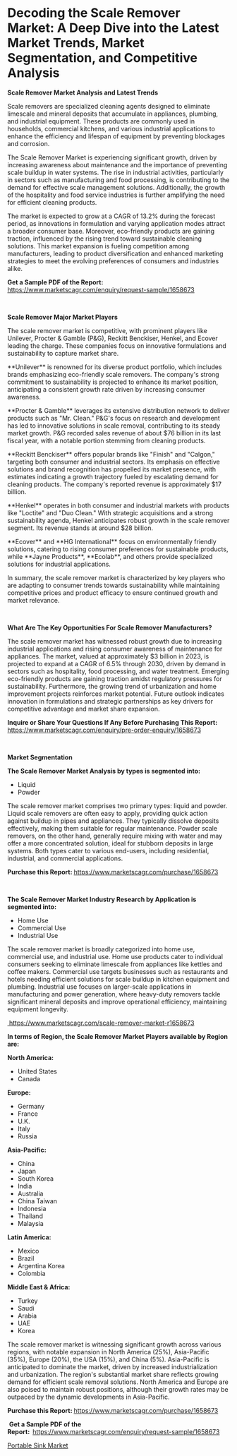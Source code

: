 <p><h1>Decoding the Scale Remover Market: A Deep Dive into the Latest Market Trends, Market Segmentation, and Competitive Analysis</h1></p><p><strong>Scale Remover Market Analysis and Latest Trends</strong></p>
<p><p>Scale removers are specialized cleaning agents designed to eliminate limescale and mineral deposits that accumulate in appliances, plumbing, and industrial equipment. These products are commonly used in households, commercial kitchens, and various industrial applications to enhance the efficiency and lifespan of equipment by preventing blockages and corrosion.</p><p>The Scale Remover Market is experiencing significant growth, driven by increasing awareness about maintenance and the importance of preventing scale buildup in water systems. The rise in industrial activities, particularly in sectors such as manufacturing and food processing, is contributing to the demand for effective scale management solutions. Additionally, the growth of the hospitality and food service industries is further amplifying the need for efficient cleaning products.</p><p>The market is expected to grow at a CAGR of 13.2% during the forecast period, as innovations in formulation and varying application modes attract a broader consumer base. Moreover, eco-friendly products are gaining traction, influenced by the rising trend toward sustainable cleaning solutions. This market expansion is fueling competition among manufacturers, leading to product diversification and enhanced marketing strategies to meet the evolving preferences of consumers and industries alike.</p></p>
<p><strong>Get a Sample PDF of the Report:&nbsp;</strong> <a href="https://www.marketscagr.com/enquiry/request-sample/1658673?utm_campaign=3137&utm_medium=2&utm_source=Github&utm_content=ia&utm_term=04042025&utm_id=scale-remover">https://www.marketscagr.com/enquiry/request-sample/1658673</a></p>
<p>&nbsp;</p>
<p><strong>Scale Remover Major Market Players</strong></p>
<p><p>The scale remover market is competitive, with prominent players like Unilever, Procter & Gamble (P&G), Reckitt Benckiser, Henkel, and Ecover leading the charge. These companies focus on innovative formulations and sustainability to capture market share.</p><p>**Unilever** is renowned for its diverse product portfolio, which includes brands emphasizing eco-friendly scale removers. The company's strong commitment to sustainability is projected to enhance its market position, anticipating a consistent growth rate driven by increasing consumer awareness.</p><p>**Procter & Gamble** leverages its extensive distribution network to deliver products such as "Mr. Clean." P&G's focus on research and development has led to innovative solutions in scale removal, contributing to its steady market growth. P&G recorded sales revenue of about $76 billion in its last fiscal year, with a notable portion stemming from cleaning products.</p><p>**Reckitt Benckiser** offers popular brands like "Finish" and "Calgon," targeting both consumer and industrial sectors. Its emphasis on effective solutions and brand recognition has propelled its market presence, with estimates indicating a growth trajectory fueled by escalating demand for cleaning products. The company's reported revenue is approximately $17 billion.</p><p>**Henkel** operates in both consumer and industrial markets with products like "Loctite" and "Duo Clean." With strategic acquisitions and a strong sustainability agenda, Henkel anticipates robust growth in the scale remover segment. Its revenue stands at around $28 billion.</p><p>**Ecover** and **HG International** focus on environmentally friendly solutions, catering to rising consumer preferences for sustainable products, while **Jayne Products**, **Ecolab**, and others provide specialized solutions for industrial applications.</p><p>In summary, the scale remover market is characterized by key players who are adapting to consumer trends towards sustainability while maintaining competitive prices and product efficacy to ensure continued growth and market relevance.</p></p>
<p>&nbsp;</p>
<p><strong>What Are The Key Opportunities For Scale Remover Manufacturers?</strong></p>
<p><p>The scale remover market has witnessed robust growth due to increasing industrial applications and rising consumer awareness of maintenance for appliances. The market, valued at approximately $3 billion in 2023, is projected to expand at a CAGR of 6.5% through 2030, driven by demand in sectors such as hospitality, food processing, and water treatment. Emerging eco-friendly products are gaining traction amidst regulatory pressures for sustainability. Furthermore, the growing trend of urbanization and home improvement projects reinforces market potential. Future outlook indicates innovation in formulations and strategic partnerships as key drivers for competitive advantage and market share expansion.</p></p>
<p><strong>Inquire or Share Your Questions If Any Before Purchasing This Report:</strong> <a href="https://www.marketscagr.com/enquiry/pre-order-enquiry/1658673?utm_campaign=3137&utm_medium=2&utm_source=Github&utm_content=ia&utm_term=04042025&utm_id=scale-remover">https://www.marketscagr.com/enquiry/pre-order-enquiry/1658673</a></p>
<p>&nbsp;</p>
<p><strong>Market Segmentation</strong></p>
<p><strong>The Scale Remover Market Analysis by types is segmented into:</strong></p>
<p><ul><li>Liquid</li><li>Powder</li></ul></p>
<p><p>The scale remover market comprises two primary types: liquid and powder. Liquid scale removers are often easy to apply, providing quick action against buildup in pipes and appliances. They typically dissolve deposits effectively, making them suitable for regular maintenance. Powder scale removers, on the other hand, generally require mixing with water and may offer a more concentrated solution, ideal for stubborn deposits in large systems. Both types cater to various end-users, including residential, industrial, and commercial applications.</p></p>
<p><strong>Purchase this Report:&nbsp;</strong><a href="https://www.marketscagr.com/purchase/1658673?utm_campaign=3137&utm_medium=2&utm_source=Github&utm_content=ia&utm_term=04042025&utm_id=scale-remover">https://www.marketscagr.com/purchase/1658673</a></p>
<p>&nbsp;</p>
<p><strong>The Scale Remover Market Industry Research by Application is segmented into:</strong></p>
<p><ul><li>Home Use</li><li>Commercial Use</li><li>Industrial Use</li></ul></p>
<p><p>The scale remover market is broadly categorized into home use, commercial use, and industrial use. Home use products cater to individual consumers seeking to eliminate limescale from appliances like kettles and coffee makers. Commercial use targets businesses such as restaurants and hotels needing efficient solutions for scale buildup in kitchen equipment and plumbing. Industrial use focuses on larger-scale applications in manufacturing and power generation, where heavy-duty removers tackle significant mineral deposits and improve operational efficiency, maintaining equipment longevity.</p></p>
<p><a href="https://www.marketscagr.com/scale-remover-market-r1658673?utm_campaign=3137&utm_medium=2&utm_source=Github&utm_content=ia&utm_term=04042025&utm_id=scale-remover">&nbsp;https://www.marketscagr.com/scale-remover-market-r1658673</a></p>
<p><strong>In terms of Region, the Scale Remover Market Players available by Region are:</strong></p>
<p>
    <p> <strong> North America: </strong>
        <ul>
            <li>United States</li>
            <li>Canada</li>
        </ul>
        </p> 
    <p> <strong> Europe: </strong>
        <ul>
            <li>Germany</li>
            <li>France</li>
            <li>U.K.</li>
            <li>Italy</li>
            <li>Russia</li>
        </ul>
        </p> 
    <p> <strong> Asia-Pacific: </strong>
        <ul>
            <li>China</li>
            <li>Japan</li>
            <li>South Korea</li>
            <li>India</li>
            <li>Australia</li>
            <li>China Taiwan</li>
            <li>Indonesia</li>
            <li>Thailand</li>
            <li>Malaysia</li>
        </ul>
        </p> 
    <p> <strong> Latin America: </strong>
        <ul>
            <li>Mexico</li>
            <li>Brazil</li>
            <li>Argentina Korea</li>
            <li>Colombia</li>
        </ul>
        </p> 
    <p> <strong> Middle East & Africa: </strong>
        <ul>
            <li>Turkey</li>
            <li>Saudi</li>
            <li>Arabia</li>
            <li>UAE</li>
            <li>Korea</li>
        </ul>
    </p>
    </p>
<p><p>The scale remover market is witnessing significant growth across various regions, with notable expansion in North America (25%), Asia-Pacific (35%), Europe (20%), the USA (15%), and China (5%). Asia-Pacific is anticipated to dominate the market, driven by increased industrialization and urbanization. The region's substantial market share reflects growing demand for efficient scale removal solutions. North America and Europe are also poised to maintain robust positions, although their growth rates may be outpaced by the dynamic developments in Asia-Pacific.</p></p>
<p><strong>Purchase this Report: </strong><a href="https://www.marketscagr.com/purchase/1658673?utm_campaign=3137&utm_medium=2&utm_source=Github&utm_content=ia&utm_term=04042025&utm_id=scale-remover">https://www.marketscagr.com/purchase/1658673</a></p>
<p>&nbsp;<strong>Get a Sample PDF of the Report:&nbsp;&nbsp;</strong><a href="https://www.marketscagr.com/enquiry/request-sample/1658673?utm_campaign=3137&utm_medium=2&utm_source=Github&utm_content=ia&utm_term=04042025&utm_id=scale-remover">https://www.marketscagr.com/enquiry/request-sample/1658673</a></p>
<p><strong></strong></p>
<p><p><a href="https://github.com/nacrehuipie/Market-Research-Report-List-1/blob/main/portable-sink-market.md?utm_campaign=3137&utm_medium=2&utm_source=Github&utm_content=ia&utm_term=04042025&utm_id=scale-remover">Portable Sink Market</a></p></p>